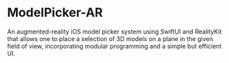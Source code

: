 # ModelPicker-AR
An augmented-reality iOS model picker system using SwiftUI and RealityKit that allows one to place a selection of 3D models on a plane in the given field of view, incorporating modular programming and a simple but efficient UI.
